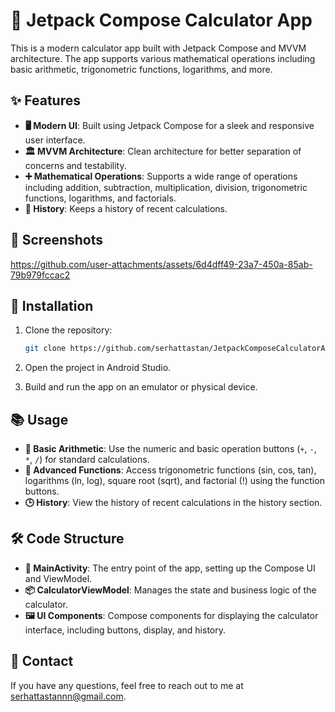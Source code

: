 # 🔢 Jetpack Compose Calculator App

This is a modern calculator app built with Jetpack Compose and MVVM architecture. The app supports various mathematical operations including basic arithmetic, trigonometric functions, logarithms, and more.

## ✨ Features

- **🖥️ Modern UI**: Built using Jetpack Compose for a sleek and responsive user interface.
- **🏛️ MVVM Architecture**: Clean architecture for better separation of concerns and testability.
- **➕ Mathematical Operations**: Supports a wide range of operations including addition, subtraction, multiplication, division, trigonometric functions, logarithms, and factorials.
- **📜 History**: Keeps a history of recent calculations.

## 📸 Screenshots


https://github.com/user-attachments/assets/6d4dff49-23a7-450a-85ab-79b979fccac2



## 🚀 Installation

1. Clone the repository:
    ```sh
    git clone https://github.com/serhattastan/JetpackComposeCalculatorApp.git
    ```

2. Open the project in Android Studio.

3. Build and run the app on an emulator or physical device.

## 📚 Usage

- **🧮 Basic Arithmetic**: Use the numeric and basic operation buttons (`+`, `-`, `*`, `/`) for standard calculations.
- **📐 Advanced Functions**: Access trigonometric functions (sin, cos, tan), logarithms (ln, log), square root (sqrt), and factorial (!) using the function buttons.
- **🕒 History**: View the history of recent calculations in the history section.

## 🛠️ Code Structure

- **📂 MainActivity**: The entry point of the app, setting up the Compose UI and ViewModel.
- **📦 CalculatorViewModel**: Manages the state and business logic of the calculator.
- **🖼️ UI Components**: Compose components for displaying the calculator interface, including buttons, display, and history.

## 📧 Contact

If you have any questions, feel free to reach out to me at [serhattastannn@gmail.com](mailto:serhattastannn@gmail.com).
